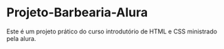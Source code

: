 # Projeto-Barbearia-Alura
 Este é um projeto prático do curso introdutório de HTML e CSS ministrado pela alura.
